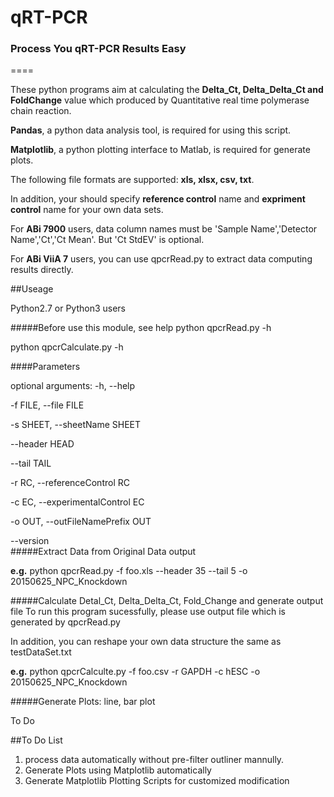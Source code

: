 # qRT-PCR 

### Process You qRT-PCR Results Easy  
====


     
These python programs aim at calculating the **Delta_Ct, Delta_Delta_Ct and FoldChange** value which
produced by Quantitative real time polymerase chain reaction.
    
**Pandas**, a python data analysis tool, is required for using this script.

**Matplotlib**, a python plotting interface to Matlab, is required for generate plots.
    
The following file formats are supported: **xls, xlsx, csv, txt**. 
    
In addition, your should specify **reference control** name and **expriment control** name for your own data sets.
    
For **ABi 7900** users, data column names must be 'Sample Name','Detector Name','Ct','Ct Mean'. But 'Ct StdEV' is optional.

For **ABi ViiA 7** users, you can use qpcrRead.py to extract data computing results directly.

##Useage

Python2.7 or Python3 users

#####Before use this module, see help
python qpcrRead.py -h 

python qpcrCalculate.py -h


####Parameters

optional arguments:
  -h, --help 
  
  -f FILE, --file FILE 
  
  -s SHEET, --sheetName SHEET
  
  --header HEAD 
  
  --tail TAIL
  
  -r RC, --referenceControl RC 
  
  -c EC, --experimentalControl EC
  
  -o OUT, --outFileNamePrefix OUT
  
  --version  
#####Extract Data from Original Data output

**e.g.**  python qpcrRead.py -f foo.xls --header 35 --tail 5  -o 20150625_NPC_Knockdown

#####Calculate Detal_Ct, Delta_Delta_Ct, Fold_Change and generate output file
To run this program sucessfully, please use output file which is generated by qpcrRead.py

In addition, you can reshape your own data structure the same as testDataSet.txt

**e.g.** python qpcrCalculte.py -f foo.csv -r GAPDH -c hESC -o 20150625_NPC_Knockdown

#####Generate Plots: line, bar plot

To Do

##To Do List

1. process data automatically without pre-filter outliner mannully.
2. Generate Plots using Matplotlib automatically 
3. Generate Matplotlib Plotting Scripts for customized modification

